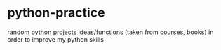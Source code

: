 # python-practice
random python projects ideas/functions (taken from courses, books) in order to improve my python skills
